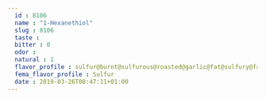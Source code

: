 ```yaml
---
  id : 8106
  name : "1-Hexanethiol"
  slug : 8106
  taste : 
  bitter : 0
  odor : 
  natural : 1
  flavor_profile : sulfur@burnt@sulfurous@roasted@garlic@fat@sulfury@fatty@meaty
  fema_flavor_profile : Sulfur
  date : 2019-03-26T08:47:11+01:00
---
```



